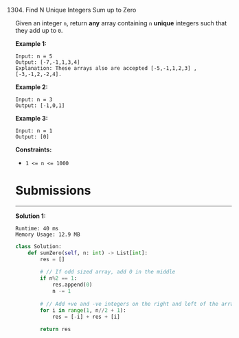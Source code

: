 1304. Find N Unique Integers Sum up to Zero

Given an integer `n`, return **any** array containing `n` **unique** integers such that they add up to `0`.

 

**Example 1:**
```
Input: n = 5
Output: [-7,-1,1,3,4]
Explanation: These arrays also are accepted [-5,-1,1,2,3] , [-3,-1,2,-2,4].
```

**Example 2:**
```
Input: n = 3
Output: [-1,0,1]
```

**Example 3:**
```
Input: n = 1
Output: [0]
```

**Constraints:**

* `1 <= n <= 1000`

# Submissions
---
**Solution 1:**
```
Runtime: 40 ms
Memory Usage: 12.9 MB
```
```python
class Solution:
    def sumZero(self, n: int) -> List[int]:
        res = []
        
        # // If odd sized array, add 0 in the middle
        if n%2 == 1:
            res.append(0)
            n -= 1
            
        # // Add +ve and -ve integers on the right and left of the array
        for i in range(1, n//2 + 1):
            res = [-i] + res + [i]
        
        return res
```